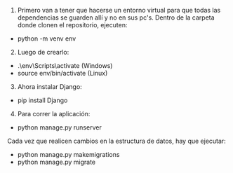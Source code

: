 1) Primero van a tener que hacerse un entorno virtual para que todas las dependencias se guarden allí y no en sus pc's.
Dentro de la carpeta donde clonen el repositorio, ejecuten:

- python -m venv env


2) Luego de crearlo:

- .\env\Scripts\activate (Windows)
- source env/bin/activate (Linux)


3) Ahora instalar Django:

- pip install Django


4) Para correr la aplicación:

- python manage.py runserver


Cada vez que realicen cambios en la estructura de datos, hay que ejecutar:

- python manage.py makemigrations
- python manage.py migrate



